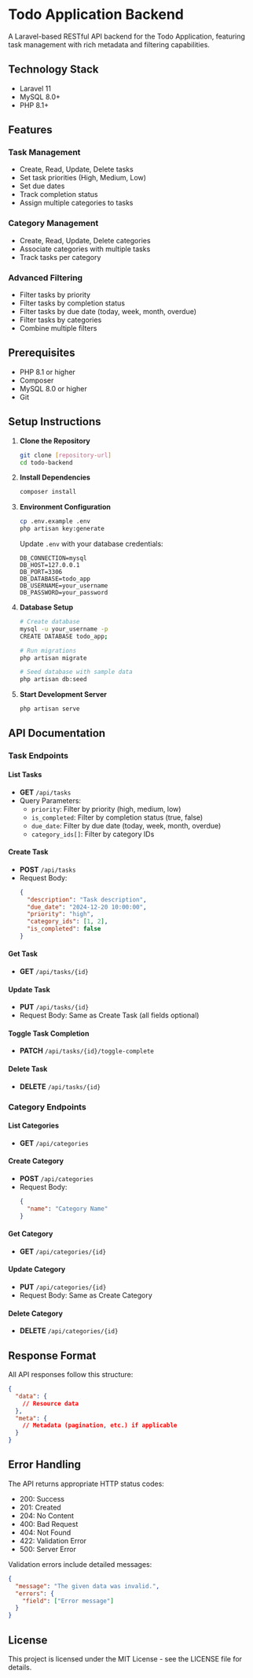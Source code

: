 # Todo Application Backend

A Laravel-based RESTful API backend for the Todo Application, featuring task management with rich metadata and filtering capabilities.

## Technology Stack

- Laravel 11
- MySQL 8.0+
- PHP 8.1+

## Features

### Task Management
- Create, Read, Update, Delete tasks
- Set task priorities (High, Medium, Low)
- Set due dates
- Track completion status
- Assign multiple categories to tasks

### Category Management
- Create, Read, Update, Delete categories
- Associate categories with multiple tasks
- Track tasks per category

### Advanced Filtering
- Filter tasks by priority
- Filter tasks by completion status
- Filter tasks by due date (today, week, month, overdue)
- Filter tasks by categories
- Combine multiple filters

## Prerequisites

- PHP 8.1 or higher
- Composer
- MySQL 8.0 or higher
- Git

## Setup Instructions

1. **Clone the Repository**
   ```bash
   git clone [repository-url]
   cd todo-backend
   ```

2. **Install Dependencies**
   ```bash
   composer install
   ```

3. **Environment Configuration**
   ```bash
   cp .env.example .env
   php artisan key:generate
   ```
   Update `.env` with your database credentials:
   ```
   DB_CONNECTION=mysql
   DB_HOST=127.0.0.1
   DB_PORT=3306
   DB_DATABASE=todo_app
   DB_USERNAME=your_username
   DB_PASSWORD=your_password
   ```

4. **Database Setup**
   ```bash
   # Create database
   mysql -u your_username -p
   CREATE DATABASE todo_app;
   
   # Run migrations
   php artisan migrate
   
   # Seed database with sample data
   php artisan db:seed
   ```

5. **Start Development Server**
   ```bash
   php artisan serve
   ```

## API Documentation

### Task Endpoints

#### List Tasks
- **GET** `/api/tasks`
- Query Parameters:
  - `priority`: Filter by priority (high, medium, low)
  - `is_completed`: Filter by completion status (true, false)
  - `due_date`: Filter by due date (today, week, month, overdue)
  - `category_ids[]`: Filter by category IDs

#### Create Task
- **POST** `/api/tasks`
- Request Body:
  ```json
  {
    "description": "Task description",
    "due_date": "2024-12-20 10:00:00",
    "priority": "high",
    "category_ids": [1, 2],
    "is_completed": false
  }
  ```

#### Get Task
- **GET** `/api/tasks/{id}`

#### Update Task
- **PUT** `/api/tasks/{id}`
- Request Body: Same as Create Task (all fields optional)

#### Toggle Task Completion
- **PATCH** `/api/tasks/{id}/toggle-complete`

#### Delete Task
- **DELETE** `/api/tasks/{id}`

### Category Endpoints

#### List Categories
- **GET** `/api/categories`

#### Create Category
- **POST** `/api/categories`
- Request Body:
  ```json
  {
    "name": "Category Name"
  }
  ```

#### Get Category
- **GET** `/api/categories/{id}`

#### Update Category
- **PUT** `/api/categories/{id}`
- Request Body: Same as Create Category

#### Delete Category
- **DELETE** `/api/categories/{id}`

## Response Format

All API responses follow this structure:
```json
{
  "data": {
    // Resource data
  },
  "meta": {
    // Metadata (pagination, etc.) if applicable
  }
}
```

## Error Handling

The API returns appropriate HTTP status codes:
- 200: Success
- 201: Created
- 204: No Content
- 400: Bad Request
- 404: Not Found
- 422: Validation Error
- 500: Server Error

Validation errors include detailed messages:
```json
{
  "message": "The given data was invalid.",
  "errors": {
    "field": ["Error message"]
  }
}
```


## License

This project is licensed under the MIT License - see the LICENSE file for details.
